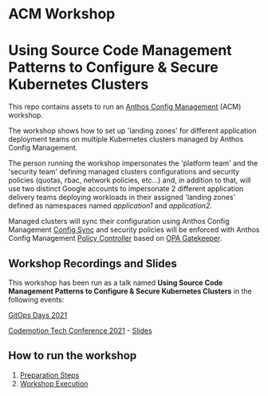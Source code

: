 # ACM Workshop 
# **Using Source Code Management Patterns to Configure & Secure Kubernetes Clusters**

This repo contains assets to run an [Anthos Config Management](https://cloud.google.com/anthos-config-management/docs/overview) (ACM) workshop.

The workshop shows how to set up 'landing zones' for different application deployment teams on multiple Kubernetes clusters managed by Anthos Config Management.

The person running the workshop impersonates the 'platform team' and the 'security team' defining managed clusters configurations and security policies (quotas, rbac, network policies, etc...) and, in addition to that, will use two distinct Google accounts to impersonate 2 different application delivery teams deploying workloads in their assigned 'landing zones' defined as namespaces named *application1* and *application2*.

Managed clusters will sync their configuration using Anthos Config Management [Config Sync](https://cloud.google.com/anthos-config-management/docs/config-sync-overview) and security policies will be enforced with Anthos Config Management [Policy Controller](https://cloud.google.com/anthos-config-management/docs/concepts/policy-controller) based on [OPA Gatekeeper](https://github.com/open-policy-agent/gatekeeper).


## Workshop Recordings and Slides ##

This workshop has been run as a talk named **Using Source Code Management Patterns to Configure & Secure Kubernetes Clusters** in the following events:

[GitOps Days 2021](https://youtu.be/u2rmx-2MwNA)

[Codemotion Tech Conference 2021](https://jwp.io/s/Or4kct75) - [Slides](https://www.slideshare.net/GiovanniGalloro/using-source-code-management-patterns-to-configure-and-secure-your-kubernetes-clusters-244972998)

## How to run the workshop ##

1. [Preparation Steps](PREPARATION.md)
2. [Workshop Execution](EXECUTION%20SCRIPT.md)



